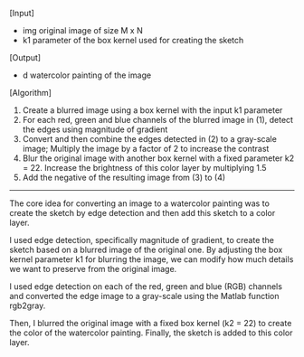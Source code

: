 [Input]
- img original image of size M x N
- k1  parameter of the box kernel used for creating
  the sketch
  
[Output]
- d watercolor painting of the image

[Algorithm]
1. Create a blurred image using a box kernel with
   the input k1 parameter
2. For each red, green and blue channels of the
   blurred image in (1), detect the edges using
   magnitude of gradient
3. Convert and then combine the edges detected in
   (2) to a gray-scale image; Multiply the image by
   a factor of 2 to increase the contrast
4. Blur the original image with another box kernel
   with a fixed parameter k2 = 22. Increase the
   brightness of this color layer by multiplying 1.5
5. Add the negative of the resulting image from (3)
   to (4)

------------------------------------------------------
The core idea for converting an image to a watercolor
painting was to create the sketch by edge detection 
and then add this sketch to a color layer. 

I used edge detection, specifically magnitude of 
gradient, to create the sketch based on a blurred
image of the original one. By adjusting the box kernel 
parameter k1 for blurring the image, we can modify
how much details we want to preserve from the original
image.

I used edge detection on each of the red, green and 
blue (RGB) channels and converted the edge image to a
gray-scale using the Matlab function rgb2gray.

Then, I blurred the original image with a fixed box 
kernel (k2 = 22) to create the color of the watercolor
painting. Finally, the sketch is added to this color 
layer.
